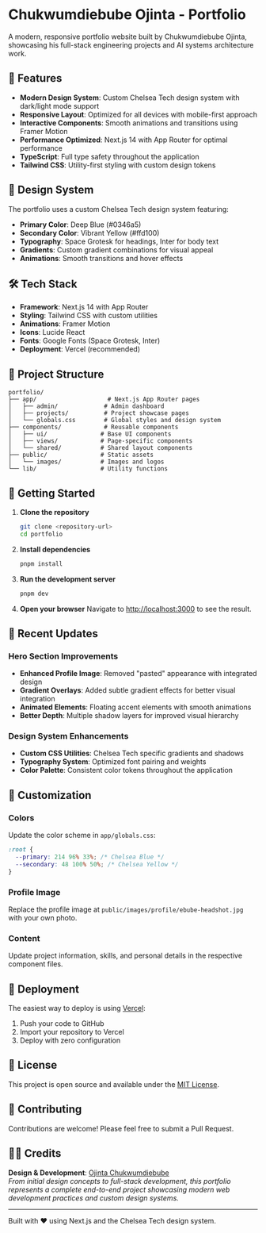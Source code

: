 # Chukwumdiebube Ojinta - Portfolio

A modern, responsive portfolio website built by Chukwumdiebube Ojinta, showcasing his full-stack engineering projects and AI systems architecture work.

## 🚀 Features

- **Modern Design System**: Custom Chelsea Tech design system with dark/light mode support
- **Responsive Layout**: Optimized for all devices with mobile-first approach
- **Interactive Components**: Smooth animations and transitions using Framer Motion
- **Performance Optimized**: Next.js 14 with App Router for optimal performance
- **TypeScript**: Full type safety throughout the application
- **Tailwind CSS**: Utility-first styling with custom design tokens

## 🎨 Design System

The portfolio uses a custom Chelsea Tech design system featuring:

- **Primary Color**: Deep Blue (#0346a5)
- **Secondary Color**: Vibrant Yellow (#ffd100)
- **Typography**: Space Grotesk for headings, Inter for body text
- **Gradients**: Custom gradient combinations for visual appeal
- **Animations**: Smooth transitions and hover effects

## 🛠️ Tech Stack

- **Framework**: Next.js 14 with App Router
- **Styling**: Tailwind CSS with custom utilities
- **Animations**: Framer Motion
- **Icons**: Lucide React
- **Fonts**: Google Fonts (Space Grotesk, Inter)
- **Deployment**: Vercel (recommended)

## 📁 Project Structure

```
portfolio/
├── app/                    # Next.js App Router pages
│   ├── admin/             # Admin dashboard
│   ├── projects/          # Project showcase pages
│   └── globals.css        # Global styles and design system
├── components/            # Reusable components
│   ├── ui/               # Base UI components
│   ├── views/            # Page-specific components
│   └── shared/           # Shared layout components
├── public/               # Static assets
│   └── images/           # Images and logos
└── lib/                  # Utility functions
```

## 🚀 Getting Started

1. **Clone the repository**

   ```bash
   git clone <repository-url>
   cd portfolio
   ```

2. **Install dependencies**

   ```bash
   pnpm install
   ```

3. **Run the development server**

   ```bash
   pnpm dev
   ```

4. **Open your browser**
   Navigate to [http://localhost:3000](http://localhost:3000) to see the result.

## 🎯 Recent Updates

### Hero Section Improvements

- **Enhanced Profile Image**: Removed "pasted" appearance with integrated design
- **Gradient Overlays**: Added subtle gradient effects for better visual integration
- **Animated Elements**: Floating accent elements with smooth animations
- **Better Depth**: Multiple shadow layers for improved visual hierarchy

### Design System Enhancements

- **Custom CSS Utilities**: Chelsea Tech specific gradients and shadows
- **Typography System**: Optimized font pairing and weights
- **Color Palette**: Consistent color tokens throughout the application

## 📝 Customization

### Colors

Update the color scheme in `app/globals.css`:

```css
:root {
  --primary: 214 96% 33%; /* Chelsea Blue */
  --secondary: 48 100% 50%; /* Chelsea Yellow */
}
```

### Profile Image

Replace the profile image at `public/images/profile/ebube-headshot.jpg` with your own photo.

### Content

Update project information, skills, and personal details in the respective component files.

## 🚀 Deployment

The easiest way to deploy is using [Vercel](https://vercel.com):

1. Push your code to GitHub
2. Import your repository to Vercel
3. Deploy with zero configuration

## 📄 License

This project is open source and available under the [MIT License](LICENSE).

## 🤝 Contributing

Contributions are welcome! Please feel free to submit a Pull Request.

## 👨‍💻 Credits

**Design & Development**: [Ojinta Chukwumdiebube](https://github.com/IamChukwumdiebubeOjinta)  
_From initial design concepts to full-stack development, this portfolio represents a complete end-to-end project showcasing modern web development practices and custom design systems._

---

Built with ❤️ using Next.js and the Chelsea Tech design system.
